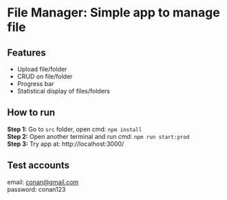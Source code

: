 # File Manager: Simple app to manage file 

## Features
- Upload file/folder
- CRUD on file/folder
- Progress bar
- Statistical display of files/folders

## How to run
**Step 1:** Go to `src` folder, open cmd: `npm install`   
**Step 2:** Open another terminal and run cmd: `npm run start:prod`  
**Step 3:** Try app at: http://localhost:3000/ 

## Test accounts
email:       conan@gmail.com  
password:    conan123  
